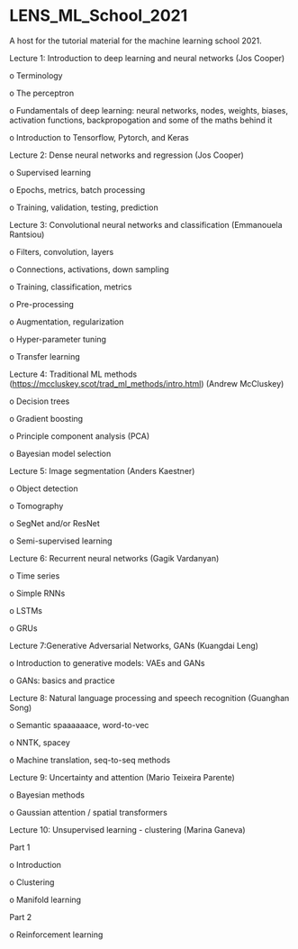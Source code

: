 # LENS_ML_School_2021
A host for the tutorial material for the machine learning school 2021.



Lecture 1: Introduction to deep learning and neural networks (Jos Cooper)

o    Terminology

o    The perceptron

o    Fundamentals of deep learning: neural networks, nodes, weights, biases, activation functions,  backpropogation and some of the maths behind it

o    Introduction to Tensorflow, Pytorch, and Keras  




Lecture 2: Dense neural networks and regression (Jos Cooper) 

o    Supervised learning

o    Epochs, metrics, batch processing

o    Training, validation, testing, prediction  




Lecture 3: Convolutional neural networks and classification (Emmanouela Rantsiou)

o    Filters, convolution, layers

o    Connections, activations, down sampling

o    Training, classification, metrics

o    Pre-processing

o    Augmentation, regularization

o    Hyper-parameter tuning

o    Transfer learning  





Lecture 4: Traditional ML methods (https://mccluskey.scot/trad_ml_methods/intro.html) (Andrew McCluskey)

o    Decision trees

o    Gradient boosting

o    Principle component analysis (PCA)

o    Bayesian model selection  




Lecture 5: Image segmentation (Anders Kaestner)

o    Object detection

o    Tomography

o    SegNet and/or ResNet

o    Semi-supervised learning  




Lecture 6: Recurrent neural networks (Gagik Vardanyan)

o    Time series

o    Simple RNNs

o    LSTMs

o    GRUs  




Lecture 7:Generative Adversarial Networks, GANs (Kuangdai Leng)

o    Introduction to generative models: VAEs and GANs

o    GANs: basics and practice  
 



Lecture 8: Natural language processing and speech recognition  (Guanghan Song)

o    Semantic spaaaaaace, word-to-vec

o    NNTK, spacey

o    Machine translation, seq-to-seq methods  





Lecture 9: Uncertainty and attention (Mario Teixeira Parente)

o    Bayesian methods 

o    Gaussian attention / spatial transformers  




Lecture 10: Unsupervised learning - clustering (Marina Ganeva)

Part 1

o   Introduction

o    Clustering

o    Manifold learning

Part 2

o    Reinforcement learning  
  
